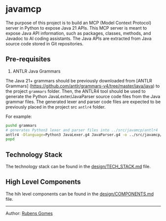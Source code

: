 # javamcp

The purpose of this project is to build an MCP (Model Context Protocol) server in Python to expose Java 21 APIs. This MCP server is meant to expose Java API information, such as packages, classes, methods, and Javadoc to AI coding assistants. The Java APIs are extracted from Java source code stored in Git repositories.

## Pre-requisites

1. ANTLR Java Grammars

The Java 21+ grammars should be previously downloaded from [ANTLR Grammars] (https://github.com/antlr/grammars-v4/tree/master/java/java)  to the project `grammars` folder.  Then, the ANTLR4 tool should be used to generate the Python JavaLexter/JavaParser source code files from the Java grammar files. The generated lexer and parser code files are  expected to be previously placed in the project src `antlr4` folder.

For example:

```bash
pushd grammars
# generates Python3 lexer and parser files into ../src/javamcp/antlr4
antlr4 -Dlanguage=Python3 JavaLexer.g4 JavaParser.g4 -o ../src/javamcp/antlr4
popd
```

## Technology Stack

The technology stack can be found in the [design/TECH_STACK.md](design/TECH_STACK.md) file.

## High Level Components

The hih level components can be found in the [design/COMPONENTS.md](design/COMPONENTS.md) file.

---
Author:  [Rubens Gomes](https://rubensgomes.com/)

